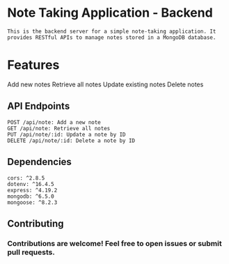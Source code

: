 # Note Taking Application - Backend
    This is the backend server for a simple note-taking application. It provides RESTful APIs to manage notes stored in a MongoDB database.

# Features
  Add new notes
  Retrieve all notes
  Update existing notes
  Delete notes

## API Endpoints
    POST /api/note: Add a new note
    GET /api/note: Retrieve all notes
    PUT /api/note/:id: Update a note by ID
    DELETE /api/note/:id: Delete a note by ID
    
## Dependencies
    cors: ^2.8.5
    dotenv: ^16.4.5
    express: ^4.19.2
    mongodb: ^6.5.0
    mongoose: ^8.2.3
    
## Contributing
  ### Contributions are welcome! Feel free to open issues or submit pull requests.
